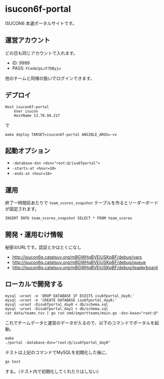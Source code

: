 # isucon6f-portal

ISUCON6 本選ポータルサイトです。

## 運営アカウント

どの日も同じアカウントで入れます。

- ID: 9999
- PASS: `FCedmJpLcF7DByju`

他のチームと同様の扱いでログインできます。

## デプロイ

~~~
Host isucon6f-portal
    User isucon
    HostName 13.78.94.217
~~~

で

    make deploy TARGET=isucon6f-portal ANSIBLE_ARGS=-vv

## 起動オプション

- `-database-dsn <dsn="root:@/isu6fportal">`
- `-starts-at <hour=10>`
- `-ends-at <hour=18>`

## 運用

終了一時間前あたりで `team_scores_snapshot` テーブルを作るとリーダーボードが固定されます。

    INSERT INTO team_scores_snapshot SELECT * FROM team_scores

## 開発・運用むけ情報

秘密のURLです。認証とかはとくになし

- http://isucon6q.catatsuy.org/mBGWHqBVEjUSKpBF/debug/vars
- http://isucon6q.catatsuy.org/mBGWHqBVEjUSKpBF/debug/queue
- http://isucon6q.catatsuy.org/mBGWHqBVEjUSKpBF/debug/leaderboard

## ローカルで開発する

```
mysql -uroot -e 'DROP DATABASE IF EXISTS isu6fportal_day0;'
mysql -uroot -e 'CREATE DATABASE isu6fportal_day0;'
mysql -uroot -Disu6fportal_day0 < db/schema.sql
mysql -uroot -Disu6fportal_day1 < db/schema.sql
cat data/teams.tsv | go run cmd/importteams/main.go -dsn-base="root:@"
```

これでチームデータと運営のデータが入るので、以下のコマンドでポータルを起動。

```
make
./portal -database-dsn="root:@/isu6fportal_day0"
```

テストは上記のコマンドでMySQLを初期化した後に、

```
go test
```

する。（テスト内で初期化してくれたりはしない）
